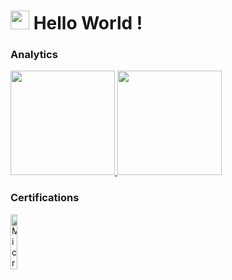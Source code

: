 <h1><img src="https://emojis.slackmojis.com/emojis/images/1531849430/4246/blob-sunglasses.gif?1531849430" width="30"/> Hello World ! </h1>

### Analytics

<p align="left">
<a href="https://github.com/llima">
  <img height="167px" src="https://github-readme-streak-stats.herokuapp.com/?user=llima"/>
  <img height="167px" src="https://github-readme-stats.vercel.app/api/?username=llima&count_private=true&show_icons=true"/>
</a>
</p>

### Certifications

<a href="https://www.credly.com/badges/9670ab3d-1f38-469d-a674-bdb4f224ef6c/public_url">
  <img src="https://images.credly.com/size/220x220/images/6a254dad-77e5-4e71-8049-94e5c7a15981/azure-fundamentals-600x600.png" alt="Microsoft Certified: Azure Fundamentals" title="Microsoft Certified: Azure Fundamentals" width="15%" /> 
</a> 

